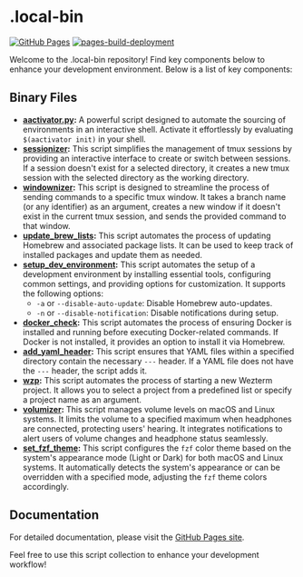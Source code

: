 # .local-bin

[![GitHub Pages](https://img.shields.io/badge/GitHub_Pages-Documentation-blue?logo=github)](https://jfraeys.github.io/.local-bin/)
[![pages-build-deployment](https://github.com/jfraeys/.local-bin/actions/workflows/pages/pages-build-deployment/badge.svg?branch=main)](https://github.com/jfraeys/.local-bin/actions/workflows/pages/pages-build-deployment)

Welcome to the .local-bin repository! Find key components below to enhance your development environment. Below is a list of key components:

## Binary Files

- **[aactivator.py](scripts/aactivator.py):** A powerful script designed to automate the sourcing of environments in an interactive shell. Activate it effortlessly by evaluating `$(aactivator init)` in your shell.
- **[sessionizer](scripts/sessionizer):** This script simplifies the management of tmux sessions by providing an interactive interface to create or switch between sessions. If a session doesn't exist for a selected directory, it creates a new tmux session with the selected directory as the working directory.
- **[windownizer](scripts/windownizer):** This script is designed to streamline the process of sending commands to a specific tmux window. It takes a branch name (or any identifier) as an argument, creates a new window if it doesn't exist in the current tmux session, and sends the provided command to that window.
- **[update_brew_lists](scripts/update_brew_lists):** This script automates the process of updating Homebrew and associated package lists. It can be used to keep track of installed packages and update them as needed.
- **[setup_dev_environment](scripts/setup_dev_env):** This script automates the setup of a development environment by installing essential tools, configuring common settings, and providing options for customization. It supports the following options:
  - `-a` or `--disable-auto-update`: Disable Homebrew auto-updates.
  - `-n` or `--disable-notification`: Disable notifications during setup.
- **[docker_check](scripts/docker_check):** This script automates the process of ensuring Docker is installed and running before executing Docker-related commands. If Docker is not installed, it provides an option to install it via Homebrew.
- **[add_yaml_header](scripts/add_yaml_header):** This script ensures that YAML files within a specified directory contain the necessary `---` header. If a YAML file does not have the `---` header, the script adds it.
- **[wzp](scripts/wzp):** This script automates the process of starting a new Wezterm project. It allows you to select a project from a predefined list or specify a project name as an argument.
- **[volumizer](scripts/volumizer):** This script manages volume levels on macOS and Linux systems. It limits the volume to a specified maximum when headphones are connected, protecting users' hearing. It integrates notifications to alert users of volume changes and headphone status seamlessly.
- **[set_fzf_theme](scripts/set_fzf_theme):** This script configures the `fzf` color theme based on the system's appearance mode (Light or Dark) for both macOS and Linux systems. It automatically detects the system's appearance or can be overridden with a specified mode, adjusting the `fzf` theme colors accordingly.

## Documentation

For detailed documentation, please visit the [GitHub Pages site](https://jfraeys.github.io/.local-bin/).

Feel free to use this script collection to enhance your development workflow!

